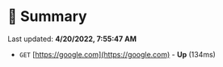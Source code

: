# 📖 Summary
Last updated: **4/20/2022, 7:55:47 AM**

- `GET` [https://google.com](https://google.com) - **Up** (134ms)
